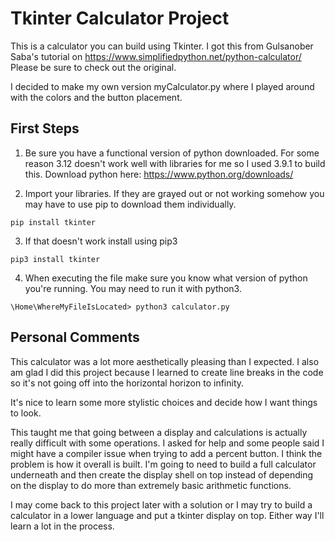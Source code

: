 # Tkinter Calculator Project

This is a calculator you can build using Tkinter.
I got this from Gulsanober Saba's tutorial on https://www.simplifiedpython.net/python-calculator/
Please be sure to check out the original.

I decided to make my own version myCalculator.py where I played around with the colors and the button placement.

## First Steps

1. Be sure you have a functional version of python downloaded. For some reason 3.12 doesn't work well with libraries for me so I used 3.9.1 to build this.
   Download python here: https://www.python.org/downloads/

2. Import your libraries. If they are grayed out or not working somehow you may have to use pip to download them individually.

```
pip install tkinter
```

3. If that doesn't work install using pip3

```
pip3 install tkinter
```

4. When executing the file make sure you know what version of python you're running. You may need to run it with python3.

```
\Home\WhereMyFileIsLocated> python3 calculator.py
```

## Personal Comments

This calculator was a lot more aesthetically pleasing than I expected. I also am glad I did this project because I learned to create line breaks in the code so it's not going off into the horizontal horizon to infinity.

It's nice to learn some more stylistic choices and decide how I want things to look.

This taught me that going between a display and calculations is actually really difficult with some operations. I asked for help and some people said I might have a compiler issue when trying to add a percent button. I think the problem is how it overall is built. I'm going to need to build a full calculator underneath and then create the display shell on top instead of depending on the display to do more than extremely basic arithmetic functions.

I may come back to this project later with a solution or I may try to build a calculator in a lower language and put a tkinter display on top. Either way I'll learn a lot in the process.

